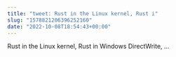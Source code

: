 ```yaml
---
title: "tweet: Rust in the Linux kernel, Rust i"
slug: "1578821206396252160"
date: "2022-10-08T18:54:43+00:00"
---
```

Rust in the Linux kernel, Rust in Windows DirectWrite, …